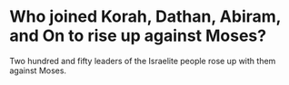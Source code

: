 # Who joined Korah, Dathan, Abiram, and On to rise up against Moses?

Two hundred and fifty leaders of the Israelite people rose up with them against Moses.
